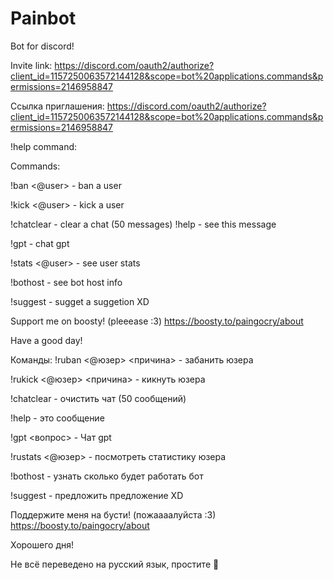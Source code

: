 # Painbot
Bot for discord!

Invite link:
https://discord.com/oauth2/authorize?client_id=1157250063572144128&scope=bot%20applications.commands&permissions=2146958847

Ссылка приглашения:
https://discord.com/oauth2/authorize?client_id=1157250063572144128&scope=bot%20applications.commands&permissions=2146958847


!help command:

Commands:

!ban <@user> <reason> - ban a user

!kick <@user> <reason> - kick a user

!chatclear - clear a chat
(50 messages)
!help - see this message

!gpt <question> - chat gpt

!stats <@user> - see user stats

!bothost - see bot host info

!suggest - sugget a suggetion XD


Support me on boosty! (pleeease :3)
https://boosty.to/paingocry/about


Have a good day!

Команды:
!ruban <@юзер> <причина> - забанить юзера

!rukick <@юзер> <причина> - кикнуть юзера

!chatclear - очистить чат (50 сообщений)

!help - это сообщение

!gpt <вопрос> - Чат gpt

!rustats <@юзер> - посмотреть статистику юзера

!bothost - узнать сколько будет работать бот

!suggest - предложить предложение XD


Поддержите меня на бусти! (пожаааалуйста :3)
https://boosty.to/paingocry/about


Хорошего дня!

Не всё переведено на русский язык, простите 🤕
